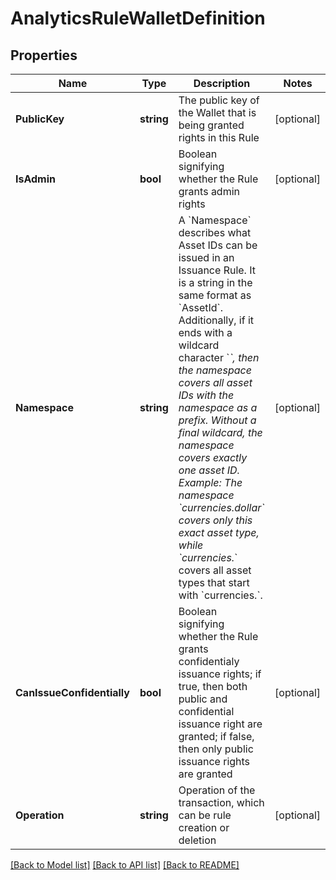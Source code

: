 # AnalyticsRuleWalletDefinition

## Properties
Name | Type | Description | Notes
------------ | ------------- | ------------- | -------------
**PublicKey** | **string** | The public key of the Wallet that is being granted rights in this Rule | [optional] 
**IsAdmin** | **bool** | Boolean signifying whether the Rule grants admin rights | [optional] 
**Namespace** | **string** | A &#x60;Namespace&#x60; describes what Asset IDs can be issued in an Issuance Rule. It is a string in the same format as &#x60;AssetId&#x60;. Additionally, if it ends with a wildcard character &#x60;*&#x60;, then the namespace covers all asset IDs with the namespace as a prefix. Without a final wildcard, the namespace covers exactly one asset ID. Example: The namespace &#x60;currencies.dollar&#x60; covers only this exact asset type, while &#x60;currencies.*&#x60; covers all asset types that start with &#x60;currencies.&#x60;.  | [optional] 
**CanIssueConfidentially** | **bool** | Boolean signifying whether the Rule grants confidentialy issuance rights; if true, then both public and confidential issuance right are granted; if false, then only public issuance rights are granted | [optional] 
**Operation** | **string** | Operation of the transaction, which can be rule creation or deletion | [optional] 

[[Back to Model list]](../README.md#documentation-for-models) [[Back to API list]](../README.md#documentation-for-api-endpoints) [[Back to README]](../README.md)


